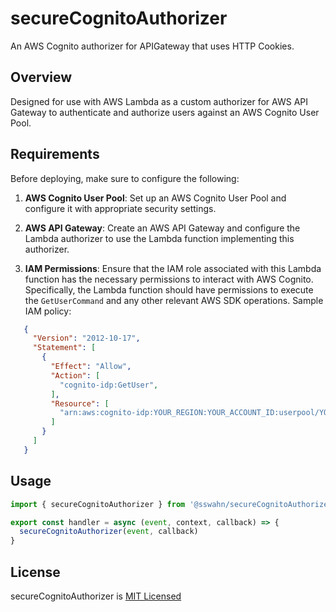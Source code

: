 # secureCognitoAuthorizer
An AWS Cognito authorizer for APIGateway that uses HTTP Cookies.

## Overview

Designed for use with AWS Lambda as a custom authorizer for AWS API Gateway to authenticate and authorize users against an AWS Cognito User Pool.

## Requirements

Before deploying, make sure to configure the following:

1. **AWS Cognito User Pool**: Set up an AWS Cognito User Pool and configure it with appropriate security settings.

2. **AWS API Gateway**: Create an AWS API Gateway and configure the Lambda authorizer to use the Lambda function implementing this authorizer.

3. **IAM Permissions**: Ensure that the IAM role associated with this Lambda function has the necessary permissions to interact with AWS Cognito. Specifically, the Lambda function should have permissions to execute the `GetUserCommand` and any other relevant AWS SDK operations. Sample IAM policy:

```json
   {
     "Version": "2012-10-17",
     "Statement": [
       {
         "Effect": "Allow",
         "Action": [
           "cognito-idp:GetUser",
         ],
         "Resource": [
           "arn:aws:cognito-idp:YOUR_REGION:YOUR_ACCOUNT_ID:userpool/YOUR_USER_POOL_ID"
         ]
       }
     ]
   }
```
## Usage  

```javascript
import { secureCognitoAuthorizer } from '@sswahn/secureCognitoAuthorizer'

export const handler = async (event, context, callback) => {
  secureCognitoAuthorizer(event, callback)
}
```

## License
secureCognitoAuthorizer is [MIT Licensed](https://github.com/sswahn/secureCognitoAuthorizer/blob/main/LICENSE)

